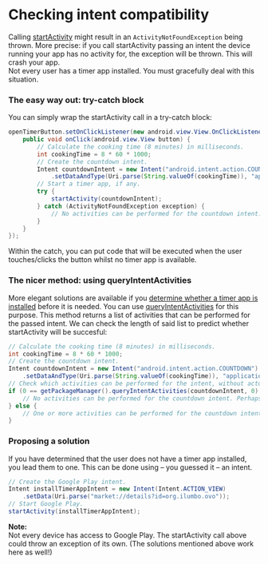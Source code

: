 Checking intent compatibility
=============================

Calling
[startActivity](https://developer.android.com/reference/android/content/Context.html#startActivity%28android.content.Intent%29)
might result in an `ActivityNotFoundException` being thrown. More precise: if you call startActivity passing an intent the
device running your app has no activity for, the exception will be thrown. This will crash your app.  
Not every user has a timer app installed. You must gracefully deal with this situation.

### The easy way out: try-catch block

You can simply wrap the startActivity call in a try-catch block:

```java
openTimerButton.setOnClickListener(new android.view.View.OnClickListener() {
	public void onClick(android.view.View button) {
		// Calculate the cooking time (8 minutes) in milliseconds.
		int cookingTime = 8 * 60 * 1000;
		// Create the countdown intent.
		Intent countdownIntent = new Intent("android.intent.action.COUNTDOWN")
			.setDataAndType(Uri.parse(String.valueOf(cookingTime)), "application/relative-milliseconds");
		// Start a timer app, if any.
		try {
			startActivity(countdownIntent);
		} catch (ActivityNotFoundException exception) {
			// No activities can be performed for the countdown intent.
		}
	}
});
```

Within the catch, you can put code that will be executed when the user touches/clicks the button whilst no timer app is
available.

### The nicer method: using queryIntentActivities

More elegant solutions are available if you
[determine whether a timer app is installed](http://android-developers.blogspot.com/2009/01/can-i-use-this-intent.html) before
it is needed. You can use
[queryIntentActivities](https://developer.android.com/reference/android/content/pm/PackageManager.html#queryIntentActivities%28android.content.Intent,%20int%29)
for this purpose. This method returns a list of activities that can be performed for the passed intent. We can check the length
of said list to predict whether startActivity will be succesful:

```java
// Calculate the cooking time (8 minutes) in milliseconds.
int cookingTime = 8 * 60 * 1000;
// Create the countdown intent.
Intent countdownIntent = new Intent("android.intent.action.COUNTDOWN")
	.setDataAndType(Uri.parse(String.valueOf(cookingTime)), "application/relative-milliseconds");
// Check which activities can be performed for the intent, without actually starting them.
if (0 == getPackageManager().queryIntentActivities(countdownIntent, 0).size()) {
	// No activities can be performed for the countdown intent. Perhaps this is the place to hide buttons or show a warning.
} else {
	// One or more activities can be performed for the countdown intent. Here one could show buttons, et cetera.
}
```

### Proposing a solution

If you have determined that the user does not have a timer app installed, you lead them to one. This can be done using – you
guessed it – an intent.

```java
// Create the Google Play intent.
Intent installTimerAppIntent = new Intent(Intent.ACTION_VIEW)
	.setData(Uri.parse("market://details?id=org.ilumbo.ovo"));
// Start Google Play.
startActivity(installTimerAppIntent);
```

**Note:**  
Not every device has access to Google Play. The startActivity call above could throw an exception of its own. (The solutions
mentioned above work here as well!)
